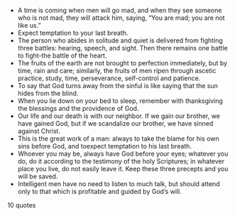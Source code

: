  - A time is coming when men will go mad, and when they see someone who is not mad, they will attack him, saying, “You are mad; you are not like us.”
 - Expect temptation to your last breath.
 - The person who abides in solitude and quiet is delivered from fighting three battles: hearing, speech, and sight. Then there remains one battle to fight-the battle of the heart.
 - The fruits of the earth are not brought to perfection immediately, but by time, rain and care; similarly, the fruits of men ripen through ascetic practice, study, time, perseverance, self-control and patience.
 - To say that God turns away from the sinful is like saying that the sun hides from the blind.
 - When you lie down on your bed to sleep, remember with thanksgiving the blessings and the providence of God.
 - Our life and our death is with our neighbor. If we gain our brother, we have gained God, but if we scandalize our brother, we have sinned against Christ.
 - This is the great work of a man: always to take the blame for his own sins before God, and toexpect temptation to his last breath.
 - Whoever you may be, always have God before your eyes; whatever you do, do it according to the testimony of the holy Scriptures; in whatever place you live, do not easily leave it. Keep these three precepts and you will be saved.
 - Intelligent men have no need to listen to much talk, but should attend only to that which is profitable and guided by God’s will.

10 quotes